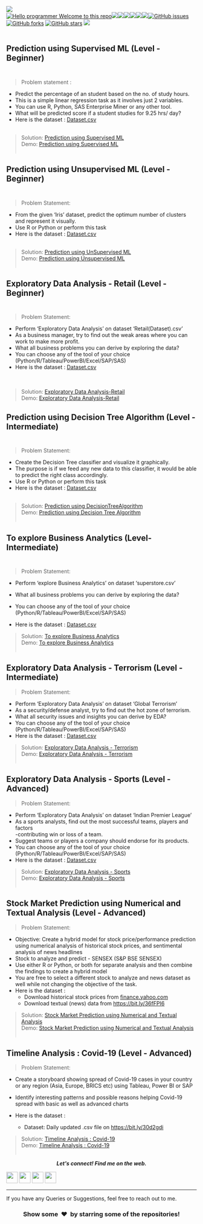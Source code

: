 [![](https://img.shields.io/badge/Author-KushalDas-green.svg)](https://github.com/Kushal997-das)<br>
[![Hello programmer Welcome to this repo](https://img.shields.io/badge/Hello!-Welcometothisrepo-brightgreen.svg?style=flat&logo=github)](https://github.com/kushal997-das)![](https://img.shields.io/badge/Programming_Language-Python-blue.svg)![](https://img.shields.io/badge/Status-Complete-green.svg)[![](https://img.shields.io/github/license/Kushal997-das/THE-SPARKS-FOUNDATION.svg?style=plastic)](https://github.com/Kushal997-das/THE-SPARKS-FOUNDATION)[![](https://img.shields.io/github/languages/code-size/Kushal997-das/THE-SPARKS-FOUNDATION.svg?style=plastic)](https://github.com/Kushal997-das/THE-SPARKS-FOUNDATION)[![](https://img.shields.io/github/languages/top/Kushal997-das/THE-SPARKS-FOUNDATION.svg?style=plastic)](https://github.com/Kushal997-das/THE-SPARKS-FOUNDATION)[![](https://img.shields.io/github/Follow/Kushal997-das.svg?style=plastic)](https://github.com/Kushal997-das)[![GitHub issues](https://img.shields.io/github/issues/Kushal997-das/THE-SPARKS-FOUNDATION.svg)](https://github.com/Kushal997-das/THE-SPARKS-FOUNDATION/issues) [![GitHub forks](https://img.shields.io/github/forks/Kushal997-das/THE-SPARKS-FOUNDATION.svg)](https://github.com/Kushal997-das/THE-SPARKS-FOUNDATION/network) [![GitHub stars](https://img.shields.io/github/stars/Kushal997-das/THE-SPARKS-FOUNDATION.svg)](https://github.com/Kushal997-das/THE-SPARKS-FOUNDATION/stargazers)
[![](https://img.shields.io/badge/Followme-Github-green.svg)](https://github.com/Kushal997-das)
<br><br>

## Prediction using Supervised ML (Level - Beginner) <br> <br>
> Problem statement :
- Predict the percentage of an student based on the no. of study hours. <br>
- This is a simple linear regression task as it involves just 2 variables.<br>
- You can use R, Python, SAS Enterprise Miner or any other tool.<br>
- What will be predicted score if a student studies for 9.25 hrs/ day? <br>
- Here is the dataset :
<a href="https://github.com/Kushal997-das/THE-SPARKS-FOUNDATION/blob/master/Prediction%20using%20Supervised%20ML/student_scores%20-%20student_scores.csv">Dataset.csv</a><br><br>
> Solution:
<a href="https://github.com/Kushal997-das/THE-SPARKS-FOUNDATION/blob/master/Prediction%20using%20Supervised%20ML/Supervised%20ML%20.ipynb"> Prediction using Supervised ML</a><br>
>Demo:
<a href="https://youtu.be/yPUkaPVM2EY">Prediction using Supervised ML</a><br><br>

## Prediction using Unsupervised ML (Level - Beginner)<br><br>
> Problem Statement:
- From the given ‘Iris’ dataset, predict the optimum number of clusters and
represent it visually.<br>
- Use R or Python or perform this task<br>
- Here is the dataset :
<a href="https://github.com/Kushal997-das/THE-SPARKS-FOUNDATION/blob/master/Prediction%20using%20Unsupervised%20ML/Iris.csv">Dataset.csv</a><br><br>
> Solution:
<a href="https://github.com/Kushal997-das/THE-SPARKS-FOUNDATION/blob/master/Prediction%20using%20Unsupervised%20ML/Unsupervised%20ML.ipynb"> Prediction using UnSupervised ML</a><br>
> Demo:
<a href="https://youtu.be/HV0tD0OQF5w">Prediction using Unsupervised ML</a><br><br>

## Exploratory Data Analysis - Retail (Level - Beginner) <br><br>
> Problem Statement:
- Perform ‘Exploratory Data Analysis’ on dataset ‘Retail(Dataset).csv’ <br>
- As a business manager, try to find out the weak areas where you can work to
make more profit.<br>
- What all business problems you can derive by exploring the data?<br>
- You can choose any of the tool of your choice<br>
(Python/R/Tableau/PowerBI/Excel/SAP/SAS)<br>
- Here is the dataset :
<a href="https://github.com/Kushal997-das/THE-SPARKS-FOUNDATION/blob/master/Exploratory%20Data%20Analysis%20-%20Retail/Retail(Dataset).csv">Dataset.csv</a><br><br><br>
> Solution:
<a href="https://github.com/Kushal997-das/THE-SPARKS-FOUNDATION/blob/master/Exploratory%20Data%20Analysis%20-%20Retail/Exploratory%20Data%20Analysis%20-%20Retail.ipynb"> Exploratory Data Analysis-Retail</a><br>
> Demo:
<a href="https://youtu.be/tPzOUmbOKnQ">Exploratory Data Analysis-Retail</a><br>



## Prediction using Decision Tree Algorithm (Level - Intermediate) <br><br>
> Problem Statement:
- Create the Decision Tree classifier and visualize it graphically.<br>
- The purpose is if we feed any new data to this classifier, it would be able to
predict the right class accordingly. <br>
- Use R or Python or perform this task<br>
- Here is the dataset :
<a href="https://github.com/Kushal997-das/THE-SPARKS-FOUNDATION/blob/master/Prediction%20using%20Decision%20Tree%20Algorithm/Iris27%20.csv">Dataset.csv</a><br><br>
> Solution:
<a href="https://github.com/Kushal997-das/THE-SPARKS-FOUNDATION/blob/master/Prediction%20using%20Decision%20Tree%20Algorithm/TSF%20task%234.ipynb">Prediction using DecisionTreeAlgorithm </a><br>
> Demo:
<a href="https://www.youtube.com/watch?v=UFl8yvJF4qk">Prediction using Decision Tree Algorithm</a><br><br>

## To explore Business Analytics (Level-Intermediate) <br><br>
> Problem Statement:
- Perform ‘explore Business Analytics’ on dataset ‘superstore.csv’ <br>

- What all business problems you can derive by exploring the data?<br>
- You can choose any of the tool of your choice<br>
(Python/R/Tableau/PowerBI/Excel/SAP/SAS)<br>
- Here is the dataset :
<a href="https://github.com/Kushal997-das/THE-SPARKS-FOUNDATION/blob/master/To%20explore%20Business%20Analytics/superstore.csv">Dataset.csv</a><br>
> Solution:
<a href="https://github.com/Kushal997-das/THE-SPARKS-FOUNDATION/blob/master/To%20explore%20Business%20Analytics/Task-5.ipynb">To explore Business Analytics </a><br>
> Demo:
<a href="https://www.youtube.com/watch?v=n_asl4kNRcg">To explore Business Analytics</a><br><br>

## Exploratory Data Analysis - Terrorism (Level - Intermediate)
> Problem Statement:
- Perform ‘Exploratory Data Analysis’ on dataset ‘Global Terrorism’ <br>
- As a security/defense analyst, try to find out the hot zone of terrorism.<br>
- What all security issues and insights you can derive by EDA?<br>
- You can choose any of the tool of your choice
(Python/R/Tableau/PowerBI/Excel/SAP/SAS)<br>
- Here is the dataset :
<a href="https://bit.ly/2TK5Xn5">Dataset.csv</a><br>
> Solution:
<a href="https://github.com/Kushal997-das/THE-SPARKS-FOUNDATION/blob/master/Exploratory%20Data%20Analysis%20-%20Terrorism/Exploratory%20Data%20Analysis%20-%20Terrorism.ipynb">Exploratory Data Analysis - Terrorism</a><br>
> Demo:
<a href="https://youtu.be/a67W7Tl_g-8 ">Exploratory Data Analysis - Terrorism</a><br><br>

## Exploratory Data Analysis - Sports (Level - Advanced)

> Problem Statement:
- Perform ‘Exploratory Data Analysis’ on dataset ‘Indian Premier League’<br>
- As a sports analysts, find out the most successful teams, players and factors<br>
-contributing win or loss of a team.<br>
- Suggest teams or players a company should endorse for its products.<br>
- You can choose any of the tool of your choice
(Python/R/Tableau/PowerBI/Excel/SAP/SAS)<br>
- Here is the dataset :
<a href="https://bit.ly/34SRn3b">Dataset.csv</a><br>
> Solution:
<a href="https://github.com/Kushal997-das/THE-SPARKS-FOUNDATION/blob/master/Exploratory%20Data%20Analysis%20-%20Sports/Exploratory%20Data%20Analysis%20-%20Sports.ipynb">Exploratory Data Analysis - Sports</a><br>
> Demo:
<a href="https://youtu.be/aXOHe1lsPBo">Exploratory Data Analysis - Sports</a><br><br>

## Stock Market Prediction using Numerical and Textual Analysis (Level - Advanced)


> Problem Statement:
- Objective: Create a hybrid model for stock price/performance prediction
using numerical analysis of historical stock prices, and sentimental analysis of
news headlines <br>
- Stock to analyze and predict - SENSEX (S&P BSE SENSEX)<br>
- Use either R or Python, or both for separate analysis and then combine the
findings to create a hybrid model<br>
- You are free to select a different stock to analyze and news dataset as well
while not changing the objective of the task.<br>
- Here is the dataset :
  - Download historical stock prices from <a href="finance.yahoo.com">finance.yahoo.com</a><br>
  - Download textual (news) data from https://bit.ly/36fFPI6
</a><br>
> Solution:
<a href="https://github.com/Kushal997-das/THE-SPARKS-FOUNDATION/blob/master/Stock%20Market%20Prediction%20using%20Numerical%20and%20Textual%20Analysis/Stock%20Market%20Prediction%20.ipynb">Stock Market Prediction using Numerical and Textual Analysis</a><br>
> Demo:
<a href="https://youtu.be/4aQkjzaDQIg">Stock Market Prediction using Numerical and Textual Analysis</a><br><br>

## Timeline Analysis : Covid-19 (Level - Advanced)


> Problem Statement:
- Create a storyboard showing spread of Covid-19 cases in your country or any
region (Asia, Europe, BRICS etc) using Tableau, Power BI or SAP <br>

- Identify interesting patterns and possible reasons helping Covid-19 spread with
basic as well as advanced charts <br>
- Here is the dataset :

  - Dataset: Daily updated .csv file on https://bit.ly/30d2gdi <br>  
> Solution:
<a href="https://github.com/Kushal997-das/THE-SPARKS-FOUNDATION/blob/master/Timeline%20Analysis%20:%20Covid-19/COVID19_Analysis.ipynb">Timeline Analysis : Covid-19 </a><br>
> Demo:
<a href="">Timeline Analysis : Covid-19</a><br><br>



<p align="center">
  <b><i>Let's connect! Find me on the web.</i></b>

[<img height="30" src = "https://img.shields.io/badge/Youtube-%23E4405F.svg?&style=for-the-badge&logo=Youtube&logoColor=white">][Youtube] 
[<img height="30" src = "https://img.shields.io/badge/gmail-c14438?&style=for-the-badge&logo=gmail&logoColor=white">][gmail] 
[<img height="30" src="https://img.shields.io/badge/linkedin-blue.svg?&style=for-the-badge&logo=linkedin&logoColor=white" />][LinkedIn]
[<img height="30" src="https://img.shields.io/badge/github-black.svg?&style=for-the-badge&logo=github&logoColor=white" />][Github]
<br />
<hr />

[youtube]: https://www.youtube.com/channel/UCIHj6mNCMnSnmWLHOxzIESw?view_as=subscriber
[gmail]: mailto:daskushal980@gmail.com
[linkedin]: https://www.linkedin.com/in/kushal-das-7337421a9/
[github]: https://github.com/Kushal997-das/



  
If you have any Queries or Suggestions, feel free to reach out to me.

<h3 align="center">Show some &nbsp;❤️&nbsp; by starring some of the repositories!</h3>




